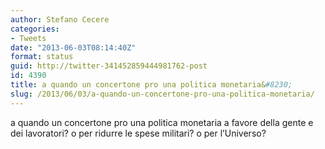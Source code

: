 ```yaml
---
author: Stefano Cecere
categories:
- Tweets
date: "2013-06-03T08:14:40Z"
format: status
guid: http://twitter-341452859444981762-post
id: 4390
title: a quando un concertone pro una politica monetaria&#8230;
slug: /2013/06/03/a-quando-un-concertone-pro-una-politica-monetaria/
---
```


a quando un concertone pro una politica monetaria a favore della gente e dei lavoratori? o per ridurre le spese militari? o per l’Universo?